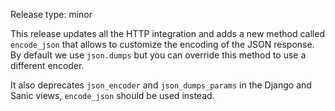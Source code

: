 Release type: minor

This release updates all the HTTP integration and adds a new method called
`encode_json` that allows to customize the encoding of the JSON response. By
default we use `json.dumps` but you can override this method to use a different
encoder.

It also deprecates `json_encoder` and `json_dumps_params` in the Django and
Sanic views, `encode_json` should be used instead.
